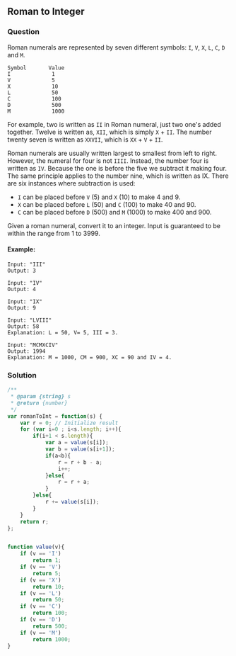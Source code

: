 ## Roman to Integer

### Question

Roman numerals are represented by seven different symbols: `I`, `V`, `X`, `L`, `C`, `D` and `M`.

```shell
Symbol       Value
I             1
V             5
X             10
L             50
C             100
D             500
M             1000
```

For example, two is written as `II` in Roman numeral, just two one's added together. Twelve is written as, `XII`, which is simply `X` + `II`. The number twenty seven is written as `XXVII`, which is `XX` + `V` + `II`.

Roman numerals are usually written largest to smallest from left to right. However, the numeral for four is not `IIII`. Instead, the number four is written as `IV`. Because the one is before the five we subtract it making four. The same principle applies to the number nine, which is written as IX. There are six instances where subtraction is used:

- `I` can be placed before `V` (5) and `X` (10) to make 4 and 9. 
- `X` can be placed before `L` (50) and `C` (100) to make 40 and 90. 
- `C` can be placed before `D` (500) and `M` (1000) to make 400 and 900.

Given a roman numeral, convert it to an integer. 
Input is guaranteed to be within the range from 1 to 3999.

#### Example:
```shell
Input: "III"
Output: 3
```

```shell
Input: "IV"
Output: 4
```

```shell
Input: "IX"
Output: 9
```

```shell
Input: "LVIII"
Output: 58
Explanation: L = 50, V= 5, III = 3.
```

```shell
Input: "MCMXCIV"
Output: 1994
Explanation: M = 1000, CM = 900, XC = 90 and IV = 4.
```

### Solution
```javascript
/**
 * @param {string} s
 * @return {number}
 */
var romanToInt = function(s) {
    var r = 0; // Initialize result 
    for (var i=0 ; i<s.length; i++){
        if(i+1 < s.length){
            var a = value(s[i]);
            var b = value(s[i+1]);
            if(a<b){
                r = r + b - a;
                i++;
            }else{
                r = r + a;
            }
        }else{
            r += value(s[i]);
        }
    }
    return r;
};


function value(v){
    if (v == 'I') 
        return 1; 
    if (v == 'V') 
        return 5; 
    if (v == 'X') 
        return 10; 
    if (v == 'L') 
        return 50; 
    if (v == 'C') 
        return 100; 
    if (v == 'D') 
        return 500; 
    if (v == 'M') 
        return 1000; 
}
```
